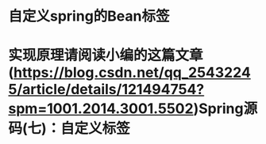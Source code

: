 # 自定义spring的Bean标签
# 实现原理请阅读小编的这篇文章(https://blog.csdn.net/qq_25432245/article/details/121494754?spm=1001.2014.3001.5502)Spring源码(七)：自定义标签
